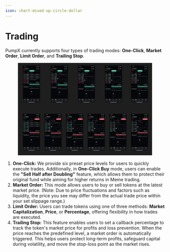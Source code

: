 ```yaml
---
icon: chart-mixed-up-circle-dollar
---
```


# Trading

PumpX currently supports four types of trading modes: **One-Click**, **Market Order**, **Limit Order**, and **Trailing Stop**.

<figure><img src=".gitbook/assets/image (3).png" alt=""><figcaption></figcaption></figure>

1. **One-Click:** We provide six preset price levels for users to quickly execute trades. Additionally, in **One-Click Buy** mode, users can enable the **"Sell Half after Doubling"** feature, which allows them to protect their original fund while aiming for higher returns in Meme trading.
2. **Market Order:** This mode allows users to buy or sell tokens at the latest market price. (Note: Due to price fluctuations and factors such as liquidity, the price you see may differ from the actual trade price within your set slippage range.)
3. **Limit Order:** Users can trade tokens using one of three methods: **Market Capitalization**, **Price**, or **Percentage**, offering flexibility in how trades are executed.
4. **Trailing Stop:** This feature enables users to set a callback percentage to track the token's market price for profits and loss prevention. When the price reaches the predefined level, a market order is automatically triggered. This helps users protect long-term profits, safeguard capital during volatility, and move the stop-loss point as the market rises.

